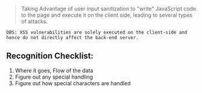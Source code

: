 
> Taking Advantage of user input sanitization to "write" JavaScript code to the page and execute it on the client side, leading to several types of attacks.

`OBS: XSS vulnerabilities are solely executed on the client-side and hence do not directly affect the back-end server.`

## Recognition Checklist:
1. Where it goes, Flow of the data
2. Figure out any special handling
3. Figure out how special characters are handled




